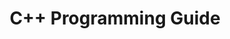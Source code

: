 ---
layout: home
title: C++ Programming Guide
hero:
  name: C++ Programming Guide
  text: Learn C++ from basics to advanced concepts
  tagline: A comprehensive guide to modern C++ programming
  actions:
    - theme: brand
      text: Get Started
      link: /fundamentals/cpp
    - theme: alt
      text: View on GitHub
      link: https://github.com/semper-codicem/cpp

features:
  - icon: 🚀
    title: Fundamentals
    details: Learn the core concepts of C++ programming
    link: /fundamentals/cpp
  - icon: 🔧
    title: Build & Run
    details: Understand how to compile and run C++ programs
    link: /fundamentals/build_and_run
  - icon: 📚
    title: Syntax Guide
    details: Master C++ syntax and programming patterns
    link: /syntax/basics
---